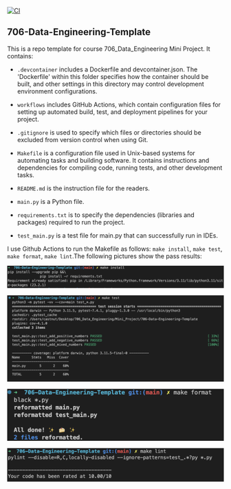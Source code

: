 [![CI](https://github.com/nogibjj/python-ruff-template/actions/workflows/cicd.yml/badge.svg)](https://github.com/nogibjj/python-ruff-template/actions/workflows/cicd.yml)

## 706-Data-Engineering-Template

This is a repo template for course 706_Data_Engineering Mini Project. It contains:

- ``.devcontainer`` includes a Dockerfile and devcontainer.json.
                The 'Dockerfile' within this folder specifies how the container should be built, and other settings in this directory may control development environment configurations.

- ``workflows`` includes GitHub Actions, which contain configuration files for setting up automated build, test, and deployment pipelines for your project.

- ``.gitignore`` is used to specify which files or directories should be excluded from version control when using Git.

- ``Makefile`` is a configuration file used in Unix-based systems for automating tasks and building software. It contains instructions and dependencies for compiling code, running tests, and other development tasks.

- ``README.md`` is the instruction file for the readers.

- ``main.py`` is a Python file.

- ``requirements.txt`` is to specify the dependencies (libraries and packages) required to run the project.

- ``test_main.py`` is a test file for main.py that can successfully run in IDEs.

I use Github Actions to run the Makefile as follows: `make install`, `make test`, `make format`, `make lint`.The following pictures show the pass results:

<!-- <img decoding="async" src="https://github.com/carrieli15/706-Data-Engineering-Template/issues/1#issue-1885098942" width="50%">

<img decoding="async" src="https://github.com/carrieli15/706-Data-Engineering-Template/issues/2#issue-1885099594" width="50%">

<img decoding="async" src="https://github.com/carrieli15/706-Data-Engineering-Template/issues/3#issue-1885100877" width="50%">

<img decoding="async" src="https://github.com/carrieli15/706-Data-Engineering-Template/issues/4#issue-1885101545" width="50%"> -->

![img](./img/1截屏2023-09-07%20上午12.22.54.png)

![img](./img/2截屏2023-09-07%20上午12.16.53.png)

![img](./img/3截屏2023-09-07%20上午12.22.26.png)

![img](./img/4截屏2023-09-07%20上午12.24.49.png)

